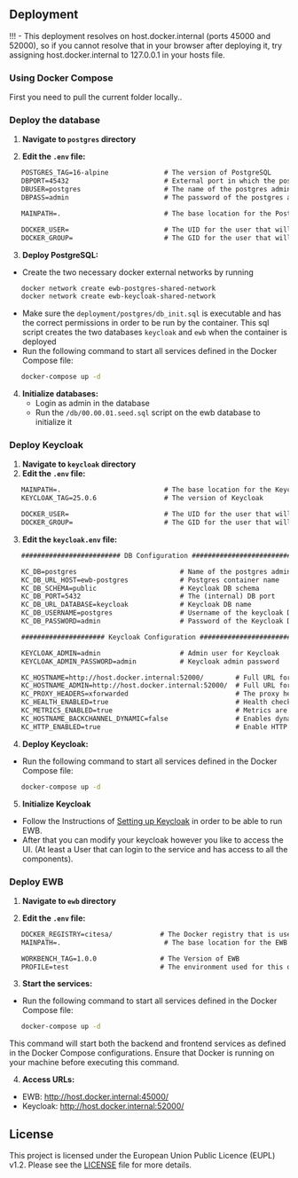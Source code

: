 ## Deployment
!!! - This deployment resolves on host.docker.internal (ports 45000 and 52000), so if you cannot resolve that in your browser after deploying it, try assigning host.docker.internal to 127.0.0.1 in your hosts file.

### Using Docker Compose

First you need to pull the current folder locally..

### Deploy the database
1. **Navigate to `postgres` directory**

2. **Edit the `.env` file:**
```txt
   POSTGRES_TAG=16-alpine              # The version of PostgreSQL
   DBPORT=45432                        # External port in which the postgres server will be deployed
   DBUSER=postgres                     # The name of the postgres admin
   DBPASS=admin                        # The password of the postgres admin

   MAINPATH=.                          # The base location for the PostgreSQL mounts

   DOCKER_USER=                        # The UID for the user that will deploy the container (cat /etc/passwd)
   DOCKER_GROUP=                       # The GID for the user that will deploy the container (cat /etc/passwd)
```
3. **Deploy PostgreSQL:**
- Create the two necessary docker external networks by running
```bash
   docker network create ewb-postgres-shared-network
   docker network create ewb-keycloak-shared-network
```
- Make sure the `deployment/postgres/db_init.sql` is executable and has the correct permissions in order to be run by the container. This sql script creates the two databases `keycloak` and `ewb` when the container is deployed
- Run the following command to start all services defined in the Docker Compose file:
```bash
   docker-compose up -d
```

4. **Initialize databases:**
   - Login as admin in the database
   - Run the `/db/00.00.01.seed.sql` script on the ewb database to initialize it

### Deploy Keycloak

1. **Navigate to `keycloak` directory**
2. **Edit the `.env` file:**
```txt
   MAINPATH=.                          # The base location for the Keycloak mounts
   KEYCLOAK_TAG=25.0.6                 # The version of Keycloak

   DOCKER_USER=                        # The UID for the user that will deploy the container (cat /etc/passwd)
   DOCKER_GROUP=                       # The GID for the user that will deploy the container (cat /etc/passwd)
```

3. **Edit the `keycloak.env` file:**
```txt
   ######################### DB Configuration ############################

   KC_DB=postgres                          # Name of the postgres admin db
   KC_DB_URL_HOST=ewb-postgres             # Postgres container name
   KC_DB_SCHEMA=public                     # Keycloak DB schema
   KC_DB_PORT=5432                         # The (internal) DB port
   KC_DB_URL_DATABASE=keycloak             # Keycloak DB name
   KC_DB_USERNAME=postgres                 # Username of the keycloak DB owner
   KC_DB_PASSWORD=admin                    # Password of the Keycloak DB owner

   ##################### Keycloak Configuration #########################

   KEYCLOAK_ADMIN=admin                    # Admin user for Keycloak
   KEYCLOAK_ADMIN_PASSWORD=admin           # Keycloak admin password

   KC_HOSTNAME=http://host.docker.internal:52000/        # Full URL for the endpoint of keycloak
   KC_HOSTNAME_ADMIN=http://host.docker.internal:52000/  # Full URL for the endpoint of the keycloak admin panel
   KC_PROXY_HEADERS=xforwarded                           # The proxy headers that should be accepted by the server
   KC_HEALTH_ENABLED=true                                # Health checks are available at /health, /health/ready and /health/live endpoints.
   KC_METRICS_ENABLED=true                               # Metrics are available at the /metrics endpoint.
   KC_HOSTNAME_BACKCHANNEL_DYNAMIC=false                 # Enables dynamic resolving of backchannel URLs, including hostname, scheme, port and context path.
   KC_HTTP_ENABLED=true                                  # Enable HTTP (since we are deploying the dev version of keycloak... for production this must be set to false)
```
4. **Deploy Keycloak:**
- Run the following command to start all services defined in the Docker Compose file:
```bash
   docker-compose up -d
```

5. **Initialize Keycloak**
- Follow the Instructions of [Setting up Keycloak](/README.md#setting-up-keycloak) in order to be able to run EWB.
- After that you can modify your keycloak however you like to access the UI. (At least a User that can login to the service and has access to all the components).

### Deploy EWB

1. **Navigate to `ewb` directory**

2.  **Edit the `.env` file:**
```txt
   DOCKER_REGISTRY=citesa/            # The Docker registry that is used to pull the EWB images
   MAINPATH=.                          # The base location for the EWB mounts

   WORKBENCH_TAG=1.0.0                # The Version of EWB
   PROFILE=test                       # The environment used for this deployment 
```

3. **Start the services:**
- Run the following command to start all services defined in the Docker Compose file:
```bash
   docker-compose up -d
```

   This command will start both the backend and frontend services as defined in the Docker Compose configurations. Ensure that Docker is running on your machine before executing this command.

4. **Access URLs:**
- EWB: http://host.docker.internal:45000/
- Keycloak: http://host.docker.internal:52000/

## License

This project is licensed under the European Union Public Licence (EUPL) v1.2. Please see the [LICENSE](/LICENSE.md) file for more details.
